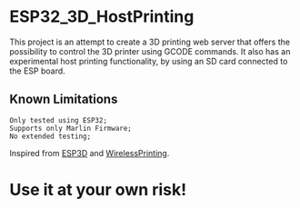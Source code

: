 # ESP32_3D_HostPrinting

This project is an attempt to create a 3D printing web server that offers the possibility to control the 3D printer using GCODE commands.
It also has an experimental host printing functionality, by using an SD card connected to the ESP board.

## Known Limitations

    Only tested using ESP32;
    Supports only Marlin Firmware;
    No extended testing;

Inspired from [ESP3D](https://github.com/luc-github/ESP3D) and [WirelessPrinting](https://github.com/probonopd/WirelessPrinting).

# Use it at your own risk!
